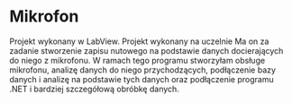 # Mikrofon
Projekt wykonany w LabView. Projekt wykonany na uczelnie
Ma on za zadanie stworzenie zapisu nutowego na podstawie danych docierających do niego z mikrofonu. 
W ramach tego programu stworzyłam obsługe mikrofonu, analizę danych do niego przychodzących, podłączenie bazy danych i analizę na podstawie tych danych oraz podłączenie programu .NET i bardziej szczegółową obróbkę danych. 
